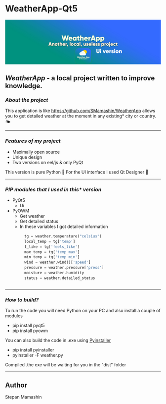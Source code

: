 # WeatherApp-Qt5
<img src="./images/cover_ui.jpg"  alt="error" title="cover-project">

## ___WeatherApp___ - a local project written to improve knowledge.

### ___About the project___
This application is like https://github.com/SMamashin/WeatherApp allows you to get detailed weather at the moment in any existing* city or country. 🌤

---
### ___Features of my project___ 
* Maximally open source
* Unique design
* Two versions on eel/js & only PyQt

This version is pure Python 🐍
For the UI interface I used Qt Designer 💚

---
### ___PIP modules that I used in this* version___
* PyQt5
  * Ui
* PyOWM
  * Get weather
  * Get detailed status
  * In these variables I got detailed information
      ```python
        tg = weather.temperature("celsius")
        local_temp = tg['temp']
        f_like = tg['feels_like']
        max_temp = tg['temp_max']
        min_temp = tg['temp_min']
        wind = weather.wind()['speed']
        pressure = weather.pressure['press']
        moisture = weather.humidity
        status = weather.detailed_status
  ```
---
### ___How to build?___
To run the code you will need Python on your PC and also install a couple of modules
  * pip install pyqt5
  * pip install pyowm
    
You can also build the code in .exe using <u>Pyinstaller</u>
  * pip install pyinstaller
  * pyinstaller -F weather.py
    
Compiled .the exe will be waiting for you in the "dist" folder

---
## Author
Stepan Mamashin
